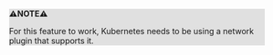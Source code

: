 <div style="margin:2em; background-color: #e0e0e0;">

<strong>⚠️NOTE️️️⚠️</strong>

For this feature to work, Kubernetes needs to be using a network plugin that supports it.
</div>


